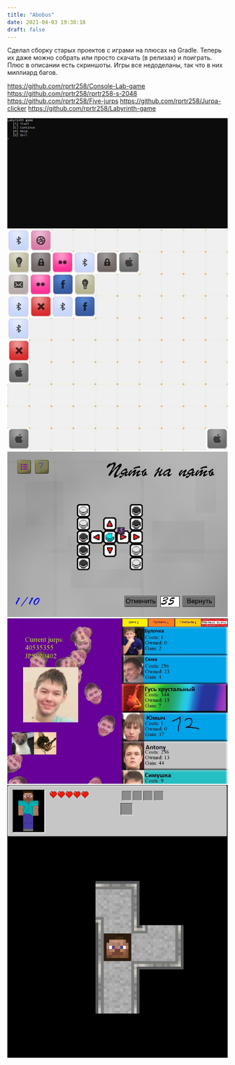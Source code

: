 ```yaml
---
title: "Abobus"
date: 2021-04-03 19:38:18
draft: false
---
```


Сделал сборку старых проектов с играми на плюсах на Gradle. Теперь их даже можно собрать или просто скачать (в релизах) и поиграть. Плюс в описании есть скриншоты. Игры все недоделаны, так что в них миллиард багов.

https://github.com/rprtr258/Console-Lab-game
https://github.com/rprtr258/rprtr258-s-2048
https://github.com/rprtr258/Five-jurps
https://github.com/rprtr258/Jurpa-clicker
https://github.com/rprtr258/Labyrinth-game

![](/img/vk/wtM2BpcIQbY.jpg)
![](/img/vk/ZUOQJ4v8ut8.jpg)
![](/img/vk/o8XB3_JDsdM.jpg)
![](/img/vk/1WZguSDuEdk.jpg)
![](/img/vk/VCA-9OPaOFk.jpg)
